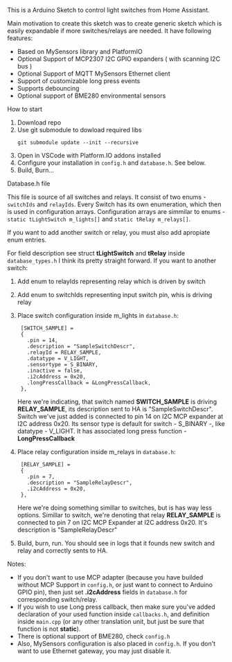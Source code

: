 
This is a Arduino Sketch to control light switches from Home Assistant.

Main motivation to create this sketch was to create generic sketch which is easily
expandable if more switches/relays are needed.
It have following features:
- Based on MySensors library and PlatformIO
- Optional Support of MCP2307 I2C GPIO expanders ( with scanning I2C bus )
- Optional Support of MQTT MySensors Ethernet client
- Support of customizable long press events
- Supports debouncing
- Optional support of BME280 environmental sensors

How to start

1. Download repo
2. Use git submodule to dowload required libs
   ```
   git submodule update --init --recursive
   ```
3. Open in VSCode with Platform.IO addons installed
4. Configure your installation in `config.h` and `database.h`. See below.
5. Build, Burn...

Database.h file

This file is source of all switches and relays.
It consist of two enums - `switchIds` and `relayIds`.
Every Switch has its own enumeration, which then is used in configuration arrays.
Configuration arrays are simmilar to enums - `static tLightSwitch m_lights[]` and `static tRelay m_relays[]`.

If you want to add another switch or relay, you must also add apropiate enum entries.

For field description see struct **tLightSwitch** and **tRelay** inside `database_types.h`
I think its pretty straight forward. If you want to another switch:
1. Add enum to relayIds representing relay which is driven by switch
2. Add enum to switchIds representing input switch pin, whis is driving relay
3. Place switch configuration inside m_lights in `database.h`:
   ```
    [SWITCH_SAMPLE] =
    {
      .pin = 14,
      .description = "SampleSwitchDescr",
      .relayId = RELAY_SAMPLE,
      .datatype = V_LIGHT,
      .sensortype = S_BINARY,
      .inactive = false,
      .i2cAddress = 0x20,
      .longPressCallback = &LongPressCallback,
    },
   ```

   Here we're indicating, that switch named **SWITCH_SAMPLE** is driving **RELAY_SAMPLE**, its description sent to HA is "SampleSwitchDescr".
   Switch we've just added is connected to pin 14 on I2C MCP expander at I2C address 0x20. Its sensor type is default for switch - S_BINARY -, like datatype - V_LIGHT. It has associated long press function - **LongPressCallback**

4. Place relay configuration inside m_relays in `database.h`:
   ```
    [RELAY_SAMPLE] =
    {
      .pin = 7,
      .description = "SampleRelayDescr",
      .i2cAddress = 0x20,
    },
   ```

   Here we're doing something simillar to switches, but is has way less options. Simillar to switch, we're denoting that relay **RELAY_SAMPLE** is connected
   to pin 7 on I2C MCP Expander at I2C address 0x20. It's description is "SampleRelayDescr"

5. Build, burn, run. You should see in logs that it founds new switch and relay and correctly sents to HA.

Notes:
- If you don't want to use MCP adapter (because you have builded without MCP Support in `config.h`, or just want to connect to Arduino GPIO pin), then just
  set **.i2cAddress** fields in `database.h` for corresponding switch/relay.
- If you wish to use Long press callback, then make sure you've added declaration of your used function inside `callbacks.h`, and definition inside `main.cpp` (or any other translation unit, but just be sure that function is not **static**).
- There is optional support of BME280, check `config.h`
- Also, MySensors configuration is also placed in `config.h`. If you don't want to use Ethernet gateway, you may just disable it.
